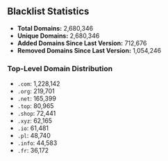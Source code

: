 ## Blacklist Statistics

- **Total Domains:** 2,680,346
- **Unique Domains:** 2,680,346
- **Added Domains Since Last Version:** 712,676
- **Removed Domains Since Last Version:** 1,054,246

### Top-Level Domain Distribution

-  `.com`: 1,228,142
-  `.org`: 219,701
-  `.net`: 165,399
-  `.top`: 80,965
-  `.shop`: 72,441
-  `.xyz`: 62,165
-  `.io`: 61,481
-  `.pl`: 48,740
-  `.info`: 44,583
-  `.fr`: 36,172
